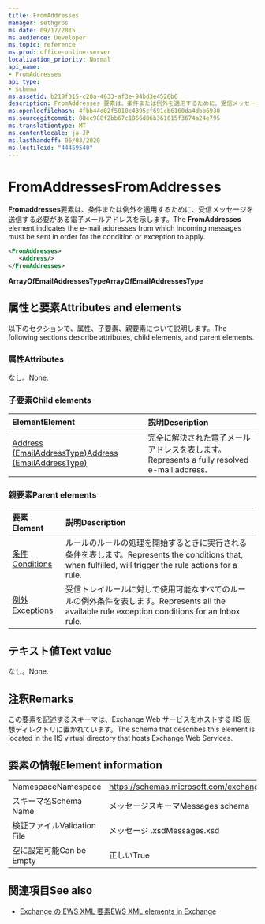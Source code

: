 ```yaml
---
title: FromAddresses
manager: sethgros
ms.date: 09/17/2015
ms.audience: Developer
ms.topic: reference
ms.prod: office-online-server
localization_priority: Normal
api_name:
- FromAddresses
api_type:
- schema
ms.assetid: b219f315-c20a-4633-af3e-94bd3e4526b6
description: FromAddresses 要素は、条件または例外を適用するために、受信メッセージを送信する必要がある電子メールアドレスを示します。
ms.openlocfilehash: 4fbb44d02f5010c4395cf691cb6160da4dbb6930
ms.sourcegitcommit: 88ec988f2bb67c1866d06b361615f3674a24e795
ms.translationtype: MT
ms.contentlocale: ja-JP
ms.lasthandoff: 06/03/2020
ms.locfileid: "44459540"
---
```

# <a name="fromaddresses"></a><span data-ttu-id="ea4f7-103">FromAddresses</span><span class="sxs-lookup"><span data-stu-id="ea4f7-103">FromAddresses</span></span>

<span data-ttu-id="ea4f7-104">**Fromaddresses**要素は、条件または例外を適用するために、受信メッセージを送信する必要がある電子メールアドレスを示します。</span><span class="sxs-lookup"><span data-stu-id="ea4f7-104">The **FromAddresses** element indicates the e-mail addresses from which incoming messages must be sent in order for the condition or exception to apply.</span></span> 
  
```XML
<FromAddresses>
   <Address/>
</FromAddresses>
```

 <span data-ttu-id="ea4f7-105">**ArrayOfEmailAddressesType**</span><span class="sxs-lookup"><span data-stu-id="ea4f7-105">**ArrayOfEmailAddressesType**</span></span>
## <a name="attributes-and-elements"></a><span data-ttu-id="ea4f7-106">属性と要素</span><span class="sxs-lookup"><span data-stu-id="ea4f7-106">Attributes and elements</span></span>

<span data-ttu-id="ea4f7-107">以下のセクションで、属性、子要素、親要素について説明します。</span><span class="sxs-lookup"><span data-stu-id="ea4f7-107">The following sections describe attributes, child elements, and parent elements.</span></span>
  
### <a name="attributes"></a><span data-ttu-id="ea4f7-108">属性</span><span class="sxs-lookup"><span data-stu-id="ea4f7-108">Attributes</span></span>

<span data-ttu-id="ea4f7-109">なし。</span><span class="sxs-lookup"><span data-stu-id="ea4f7-109">None.</span></span>
  
### <a name="child-elements"></a><span data-ttu-id="ea4f7-110">子要素</span><span class="sxs-lookup"><span data-stu-id="ea4f7-110">Child elements</span></span>

|<span data-ttu-id="ea4f7-111">**Element**</span><span class="sxs-lookup"><span data-stu-id="ea4f7-111">**Element**</span></span>|<span data-ttu-id="ea4f7-112">**説明**</span><span class="sxs-lookup"><span data-stu-id="ea4f7-112">**Description**</span></span>|
|:-----|:-----|
|[<span data-ttu-id="ea4f7-113">Address (EmailAddressType)</span><span class="sxs-lookup"><span data-stu-id="ea4f7-113">Address (EmailAddressType)</span></span>](address-emailaddresstype.md) <br/> |<span data-ttu-id="ea4f7-114">完全に解決された電子メールアドレスを表します。</span><span class="sxs-lookup"><span data-stu-id="ea4f7-114">Represents a fully resolved e-mail address.</span></span>  <br/> |
   
### <a name="parent-elements"></a><span data-ttu-id="ea4f7-115">親要素</span><span class="sxs-lookup"><span data-stu-id="ea4f7-115">Parent elements</span></span>

|<span data-ttu-id="ea4f7-116">**要素**</span><span class="sxs-lookup"><span data-stu-id="ea4f7-116">**Element**</span></span>|<span data-ttu-id="ea4f7-117">**説明**</span><span class="sxs-lookup"><span data-stu-id="ea4f7-117">**Description**</span></span>|
|:-----|:-----|
|[<span data-ttu-id="ea4f7-118">条件</span><span class="sxs-lookup"><span data-stu-id="ea4f7-118">Conditions</span></span>](conditions.md) <br/> |<span data-ttu-id="ea4f7-119">ルールのルールの処理を開始するときに実行される条件を表します。</span><span class="sxs-lookup"><span data-stu-id="ea4f7-119">Represents the conditions that, when fulfilled, will trigger the rule actions for a rule.</span></span>  <br/> |
|[<span data-ttu-id="ea4f7-120">例外</span><span class="sxs-lookup"><span data-stu-id="ea4f7-120">Exceptions</span></span>](exceptions.md) <br/> |<span data-ttu-id="ea4f7-121">受信トレイルールに対して使用可能なすべてのルールの例外条件を表します。</span><span class="sxs-lookup"><span data-stu-id="ea4f7-121">Represents all the available rule exception conditions for an Inbox rule.</span></span>  <br/> |
   
## <a name="text-value"></a><span data-ttu-id="ea4f7-122">テキスト値</span><span class="sxs-lookup"><span data-stu-id="ea4f7-122">Text value</span></span>

<span data-ttu-id="ea4f7-123">なし。</span><span class="sxs-lookup"><span data-stu-id="ea4f7-123">None.</span></span>
  
## <a name="remarks"></a><span data-ttu-id="ea4f7-124">注釈</span><span class="sxs-lookup"><span data-stu-id="ea4f7-124">Remarks</span></span>

<span data-ttu-id="ea4f7-125">この要素を記述するスキーマは、Exchange Web サービスをホストする IIS 仮想ディレクトリに置かれています。</span><span class="sxs-lookup"><span data-stu-id="ea4f7-125">The schema that describes this element is located in the IIS virtual directory that hosts Exchange Web Services.</span></span>
  
## <a name="element-information"></a><span data-ttu-id="ea4f7-126">要素の情報</span><span class="sxs-lookup"><span data-stu-id="ea4f7-126">Element information</span></span>

|||
|:-----|:-----|
|<span data-ttu-id="ea4f7-127">Namespace</span><span class="sxs-lookup"><span data-stu-id="ea4f7-127">Namespace</span></span>  <br/> |https://schemas.microsoft.com/exchange/services/2006/messages  <br/> |
|<span data-ttu-id="ea4f7-128">スキーマ名</span><span class="sxs-lookup"><span data-stu-id="ea4f7-128">Schema Name</span></span>  <br/> |<span data-ttu-id="ea4f7-129">メッセージスキーマ</span><span class="sxs-lookup"><span data-stu-id="ea4f7-129">Messages schema</span></span>  <br/> |
|<span data-ttu-id="ea4f7-130">検証ファイル</span><span class="sxs-lookup"><span data-stu-id="ea4f7-130">Validation File</span></span>  <br/> |<span data-ttu-id="ea4f7-131">メッセージ .xsd</span><span class="sxs-lookup"><span data-stu-id="ea4f7-131">Messages.xsd</span></span>  <br/> |
|<span data-ttu-id="ea4f7-132">空に設定可能</span><span class="sxs-lookup"><span data-stu-id="ea4f7-132">Can be Empty</span></span>  <br/> |<span data-ttu-id="ea4f7-133">正しい</span><span class="sxs-lookup"><span data-stu-id="ea4f7-133">True</span></span>  <br/> |
   
## <a name="see-also"></a><span data-ttu-id="ea4f7-134">関連項目</span><span class="sxs-lookup"><span data-stu-id="ea4f7-134">See also</span></span>



- [<span data-ttu-id="ea4f7-135">Exchange の EWS XML 要素</span><span class="sxs-lookup"><span data-stu-id="ea4f7-135">EWS XML elements in Exchange</span></span>](ews-xml-elements-in-exchange.md)

